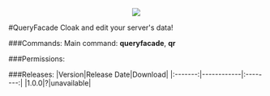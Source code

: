 <p align="center">
  <img src="https://raw.githubusercontent.com/Gamecrafter/PocketMine-Plugins/master/QueryFacade/images/icon.png?raw=true"/>
</p>
#QueryFacade
Cloak and edit your server's data!

###Commands:
Main command: **queryfacade**, **qr**

###Permissions:

###Releases:
|Version|Release Date|Download|
|:-------:|------------|:--------:|
|1.0.0|?|unavailable|
